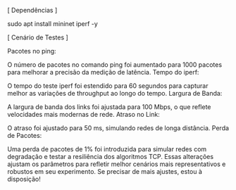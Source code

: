 [ Dependências ]

sudo apt install mininet iperf -y


[ Cenário de Testes ]

Pacotes no ping:

O número de pacotes no comando ping foi aumentado para 1000 pacotes para melhorar a precisão da medição de latência.
Tempo do iperf:

O tempo do teste iperf foi estendido para 60 segundos para capturar melhor as variações de throughput ao longo do tempo.
Largura de Banda:

A largura de banda dos links foi ajustada para 100 Mbps, o que reflete velocidades mais modernas de rede.
Atraso no Link:

O atraso foi ajustado para 50 ms, simulando redes de longa distância.
Perda de Pacotes:

Uma perda de pacotes de 1% foi introduzida para simular redes com degradação e testar a resiliência dos algoritmos TCP.
Essas alterações ajustam os parâmetros para refletir melhor cenários mais representativos e robustos em seu experimento. Se precisar de mais ajustes, estou à disposição!
